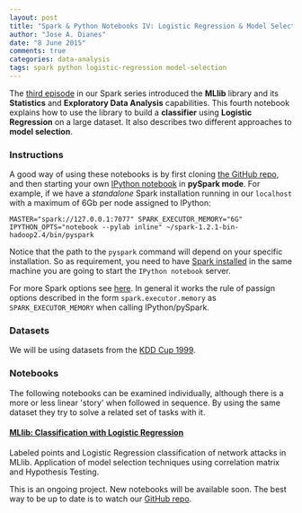 ```yaml
---
layout: post
title: "Spark & Python Notebooks IV: Logistic Regression & Model Selection"
author: "Jose A. Dianes"
date: "8 June 2015"
comments: true
categories: data-analysis   
tags: spark python logistic-regression model-selection
---
```


The [third episode](http://jadianes.me/spark-py-notebooks-statistics/) in our Spark series introduced the **MLlib** library and its **Statistics** and **Exploratory Data Analysis** capabilities. This fourth notebook explains how to use the library to build a **classifier** using **Logistic Regression** on a large dataset. It also describes two different approaches to **model selection**.     

### Instructions  

A good way of using these notebooks is by first cloning [the GitHub repo](https://github.com/jadianes/spark-py-notebooks), and then 
starting your own [IPython notebook](http://ipython.org/notebook.html) in 
**pySpark mode**. For example, if we have a *standalone* Spark installation
running in our `localhost` with a maximum of 6Gb per node assigned to IPython:  

    MASTER="spark://127.0.0.1:7077" SPARK_EXECUTOR_MEMORY="6G" IPYTHON_OPTS="notebook --pylab inline" ~/spark-1.2.1-bin-hadoop2.4/bin/pyspark

Notice that the path to the `pyspark` command will depend on your specific 
installation. So as requirement, you need to have
[Spark installed](https://spark.apache.org/docs/latest/index.html) in 
the same machine you are going to start the `IPython notebook` server.     

For more Spark options see [here](https://spark.apache.org/docs/latest/spark-standalone.html). In general it works the rule of passign options 
described in the form `spark.executor.memory` as `SPARK_EXECUTOR_MEMORY` when
calling IPython/pySpark.   
 
### Datasets  

We will be using datasets from the [KDD Cup 1999](http://kdd.ics.uci.edu/databases/kddcup99/kddcup99.html).

### Notebooks  

The following notebooks can be examined individually, although there is a more
or less linear 'story' when followed in sequence. By using the same dataset
they try to solve a related set of tasks with it.  
 
#### [MLlib: Classification with Logistic Regression](http://nbviewer.ipython.org/github/jadianes/spark-py-notebooks/blob/master/nb8-mllib-logit/nb8-mllib-logit.ipynb)    

Labeled points and Logistic Regression classification of network attacks in MLlib. Application of model selection techniques using correlation matrix and Hypothesis Testing.  

This is an ongoing project. New notebooks will be available soon. The best way
to be up to date is to watch our [GitHub repo](https://github.com/jadianes/spark-py-notebooks).